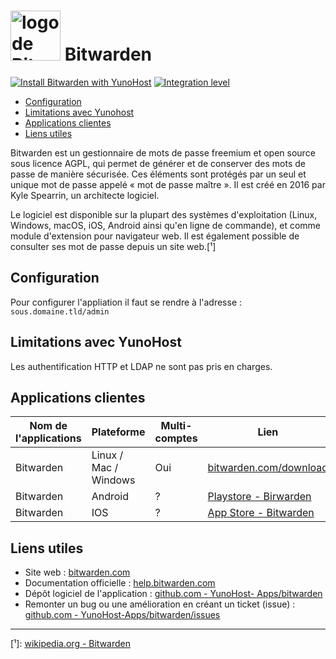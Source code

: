 # <img src="https://yunohost.org/images/bitwarden_logo.png" width="80px" alt="logo de Bitwarden"> Bitwarden

[![Install Bitwarden with YunoHost](https://install-app.yunohost.org/install-with-yunohost.png)](https://install-app.yunohost.org/?app=bitwarden) [![Integration level](https://dash.yunohost.org/integration/bitwarden.svg)](https://dash.yunohost.org/appci/app/bitwarden)

- [Configuration](#Configuration)
- [Limitations avec Yunohost](#limitations-avec-yunohost)
- [Applications clientes](#applications-clients)
- [Liens utiles](#liens-utiles)

Bitwarden est un gestionnaire de mots de passe freemium et open source sous licence AGPL, qui permet de générer et de conserver des mots de passe de manière sécurisée. Ces éléments sont protégés par un seul et unique mot de passe appelé « mot de passe maître ». Il est créé en 2016 par Kyle Spearrin, un architecte logiciel.

Le logiciel est disponible sur la plupart des systèmes d'exploitation (Linux, Windows, macOS, iOS, Android ainsi qu'en ligne de commande), et comme module d'extension pour navigateur web. Il est également possible de consulter ses mot de passe depuis un site web.[¹]

## Configuration

Pour configurer l'appliation il faut se rendre à l'adresse : `sous.domaine.tld/admin`

## Limitations avec YunoHost

Les authentification HTTP et LDAP ne sont pas pris en charges.

## Applications clientes

| Nom de l'applications | Plateforme | Multi-comptes | Lien |
|-----------------------|------------|---------------|------|
| Bitwarden | Linux / Mac / Windows  | Oui | [bitwarden.com/download](https://bitwarden.com/#download) |
| Bitwarden | Android | ? | [Playstore - Birwarden](https://play.google.com/store/apps/details?id=com.x8bit.bitwarden) |
| Bitwarden | IOS | ? | [App Store - Bitwarden](https://itunes.apple.com/app/bitwarden-free-password-manager/id1137397744?mt=8) |

## Liens utiles

 + Site web : [bitwarden.com](https://bitwarden.com/)
 + Documentation officielle : [help.bitwarden.com](https://help.bitwarden.com/)
 + Dépôt logiciel de l'application : [github.com - YunoHost- Apps/bitwarden](https://github.com/YunoHost-Apps/bitwarden_ynh)
 + Remonter un bug ou une amélioration en créant un ticket (issue) : [github.com - YunoHost-Apps/bitwarden/issues](https://github.com/YunoHost-Apps/bitwarden_ynh/issues)

 ------

 [¹]: [wikipedia.org - Bitwarden](https://fr.wikipedia.org/wiki/Bitwarden)
